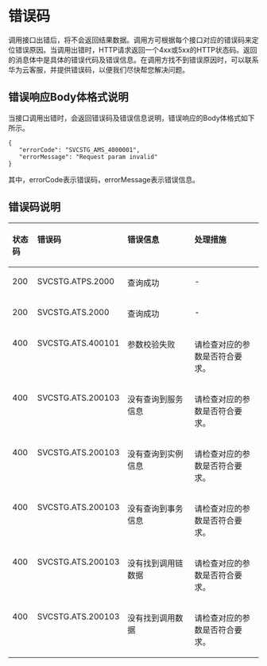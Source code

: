 # 错误码<a name="apm_04_0027"></a>

调用接口出错后，将不会返回结果数据。调用方可根据每个接口对应的错误码来定位错误原因。当调用出错时，HTTP请求返回一个4xx或5xx的HTTP状态码。返回的消息体中是具体的错误代码及错误信息。在调用方找不到错误原因时，可以联系华为云客服，并提供错误码，以便我们尽快帮您解决问题。

## 错误响应Body体格式说明<a name="section5723172614514"></a>

当接口调用出错时，会返回错误码及错误信息说明，错误响应的Body体格式如下所示。

```
{    
   "errorCode": "SVCSTG_AMS_4000001",    
   "errorMessage": "Request param invalid"   
}
```

其中，errorCode表示错误码，errorMessage表示错误信息。

## 错误码说明<a name="section1673320261453"></a>

<a name="table122637563118"></a>
<table><thead align="left"><tr id="row103567514317"><th class="cellrowborder" valign="top" width="10.08%" id="mcps1.1.5.1.1"><p id="p14356145193112"><a name="p14356145193112"></a><a name="p14356145193112"></a>状态码</p>
</th>
<th class="cellrowborder" valign="top" width="29.92%" id="mcps1.1.5.1.2"><p id="p735616513112"><a name="p735616513112"></a><a name="p735616513112"></a>错误码</p>
</th>
<th class="cellrowborder" valign="top" width="30%" id="mcps1.1.5.1.3"><p id="p18356752313"><a name="p18356752313"></a><a name="p18356752313"></a>错误信息</p>
</th>
<th class="cellrowborder" valign="top" width="30%" id="mcps1.1.5.1.4"><p id="p183573520318"><a name="p183573520318"></a><a name="p183573520318"></a>处理措施</p>
</th>
</tr>
</thead>
<tbody><tr id="row135711516315"><td class="cellrowborder" valign="top" width="10.08%" headers="mcps1.1.5.1.1 "><p id="p153574593110"><a name="p153574593110"></a><a name="p153574593110"></a>200</p>
</td>
<td class="cellrowborder" valign="top" width="29.92%" headers="mcps1.1.5.1.2 "><p id="p1535717573116"><a name="p1535717573116"></a><a name="p1535717573116"></a>SVCSTG.ATPS.2000</p>
</td>
<td class="cellrowborder" valign="top" width="30%" headers="mcps1.1.5.1.3 "><p id="p835714518312"><a name="p835714518312"></a><a name="p835714518312"></a>查询成功</p>
</td>
<td class="cellrowborder" valign="top" width="30%" headers="mcps1.1.5.1.4 "><p id="p11357145193116"><a name="p11357145193116"></a><a name="p11357145193116"></a>-</p>
</td>
</tr>
<tr id="row153571855314"><td class="cellrowborder" valign="top" width="10.08%" headers="mcps1.1.5.1.1 "><p id="p143571959314"><a name="p143571959314"></a><a name="p143571959314"></a>200</p>
</td>
<td class="cellrowborder" valign="top" width="29.92%" headers="mcps1.1.5.1.2 "><p id="p53571758319"><a name="p53571758319"></a><a name="p53571758319"></a>SVCSTG.ATS.2000</p>
</td>
<td class="cellrowborder" valign="top" width="30%" headers="mcps1.1.5.1.3 "><p id="p56561336115312"><a name="p56561336115312"></a><a name="p56561336115312"></a>查询成功</p>
</td>
<td class="cellrowborder" valign="top" width="30%" headers="mcps1.1.5.1.4 "><p id="p535795193113"><a name="p535795193113"></a><a name="p535795193113"></a>-</p>
</td>
</tr>
<tr id="row635718512316"><td class="cellrowborder" valign="top" width="10.08%" headers="mcps1.1.5.1.1 "><p id="p335715203111"><a name="p335715203111"></a><a name="p335715203111"></a>400</p>
</td>
<td class="cellrowborder" valign="top" width="29.92%" headers="mcps1.1.5.1.2 "><p id="p163571052318"><a name="p163571052318"></a><a name="p163571052318"></a>SVCSTG.ATS.400101</p>
</td>
<td class="cellrowborder" valign="top" width="30%" headers="mcps1.1.5.1.3 "><p id="p73571455311"><a name="p73571455311"></a><a name="p73571455311"></a>参数校验失败</p>
</td>
<td class="cellrowborder" valign="top" width="30%" headers="mcps1.1.5.1.4 "><p id="p193572543116"><a name="p193572543116"></a><a name="p193572543116"></a>请检查对应的参数是否符合要求。</p>
</td>
</tr>
<tr id="row1431115414473"><td class="cellrowborder" valign="top" width="10.08%" headers="mcps1.1.5.1.1 "><p id="p11312185494718"><a name="p11312185494718"></a><a name="p11312185494718"></a>400</p>
</td>
<td class="cellrowborder" valign="top" width="29.92%" headers="mcps1.1.5.1.2 "><p id="p10312135494720"><a name="p10312135494720"></a><a name="p10312135494720"></a>SVCSTG.ATS.200103</p>
</td>
<td class="cellrowborder" valign="top" width="30%" headers="mcps1.1.5.1.3 "><p id="p11312135418475"><a name="p11312135418475"></a><a name="p11312135418475"></a>没有查询到服务信息</p>
</td>
<td class="cellrowborder" valign="top" width="30%" headers="mcps1.1.5.1.4 "><p id="p2312754134717"><a name="p2312754134717"></a><a name="p2312754134717"></a>请检查对应的参数是否符合要求。</p>
</td>
</tr>
<tr id="row04081111114810"><td class="cellrowborder" valign="top" width="10.08%" headers="mcps1.1.5.1.1 "><p id="p188684913219"><a name="p188684913219"></a><a name="p188684913219"></a>400</p>
</td>
<td class="cellrowborder" valign="top" width="29.92%" headers="mcps1.1.5.1.2 "><p id="p1830135175612"><a name="p1830135175612"></a><a name="p1830135175612"></a>SVCSTG.ATS.200103</p>
</td>
<td class="cellrowborder" valign="top" width="30%" headers="mcps1.1.5.1.3 "><p id="p2012631815113"><a name="p2012631815113"></a><a name="p2012631815113"></a>没有查询到实例信息</p>
</td>
<td class="cellrowborder" valign="top" width="30%" headers="mcps1.1.5.1.4 "><p id="p5226155510215"><a name="p5226155510215"></a><a name="p5226155510215"></a>请检查对应的参数是否符合要求。</p>
</td>
</tr>
<tr id="row194091511184811"><td class="cellrowborder" valign="top" width="10.08%" headers="mcps1.1.5.1.1 "><p id="p18904491226"><a name="p18904491226"></a><a name="p18904491226"></a>400</p>
</td>
<td class="cellrowborder" valign="top" width="29.92%" headers="mcps1.1.5.1.2 "><p id="p5599131710594"><a name="p5599131710594"></a><a name="p5599131710594"></a>SVCSTG.ATS.200103</p>
</td>
<td class="cellrowborder" valign="top" width="30%" headers="mcps1.1.5.1.3 "><p id="p1297411114211"><a name="p1297411114211"></a><a name="p1297411114211"></a>没有查询到事务信息</p>
</td>
<td class="cellrowborder" valign="top" width="30%" headers="mcps1.1.5.1.4 "><p id="p152292551920"><a name="p152292551920"></a><a name="p152292551920"></a>请检查对应的参数是否符合要求。</p>
</td>
</tr>
<tr id="row12747141954810"><td class="cellrowborder" valign="top" width="10.08%" headers="mcps1.1.5.1.1 "><p id="p10931949321"><a name="p10931949321"></a><a name="p10931949321"></a>400</p>
</td>
<td class="cellrowborder" valign="top" width="29.92%" headers="mcps1.1.5.1.2 "><p id="p2011813713112"><a name="p2011813713112"></a><a name="p2011813713112"></a>SVCSTG.ATS.200103</p>
</td>
<td class="cellrowborder" valign="top" width="30%" headers="mcps1.1.5.1.3 "><p id="p21212214214"><a name="p21212214214"></a><a name="p21212214214"></a>没有找到调用链数据</p>
</td>
<td class="cellrowborder" valign="top" width="30%" headers="mcps1.1.5.1.4 "><p id="p223318551211"><a name="p223318551211"></a><a name="p223318551211"></a>请检查对应的参数是否符合要求。</p>
</td>
</tr>
<tr id="row57479198484"><td class="cellrowborder" valign="top" width="10.08%" headers="mcps1.1.5.1.1 "><p id="p179716498218"><a name="p179716498218"></a><a name="p179716498218"></a>400</p>
</td>
<td class="cellrowborder" valign="top" width="29.92%" headers="mcps1.1.5.1.2 "><p id="p66241851678"><a name="p66241851678"></a><a name="p66241851678"></a>SVCSTG.ATS.200103</p>
</td>
<td class="cellrowborder" valign="top" width="30%" headers="mcps1.1.5.1.3 "><p id="p47471319104817"><a name="p47471319104817"></a><a name="p47471319104817"></a>没有找到调用数据</p>
</td>
<td class="cellrowborder" valign="top" width="30%" headers="mcps1.1.5.1.4 "><p id="p13236145517216"><a name="p13236145517216"></a><a name="p13236145517216"></a>请检查对应的参数是否符合要求。</p>
</td>
</tr>
</tbody>
</table>

